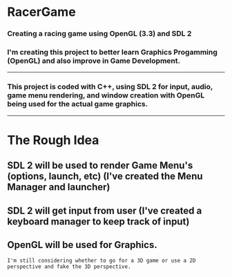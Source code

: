 # RacerGame
 ###  Creating a racing game using OpenGL (3.3) and SDL 2  
### I'm creating this project to better learn Graphics Progamming (OpenGL) and also improve in Game Development.  
----------------------------------------------------------------
### This project is coded with C++, using SDL 2 for input, audio, game menu rendering, and window creation with OpenGL being used for the actual game graphics.
----------------------------------------------------------------
# The Rough Idea

 ## SDL 2 will be used to render Game Menu's (options, launch, etc) (I've created the Menu Manager and launcher)
 ## SDL 2 will get input from user (I've created a keyboard manager to keep track of input)
  
 ## OpenGL will be used for Graphics.
    I'm still considering whether to go for a 3D game or use a 2D perspective and fake the 3D perspective.
    

